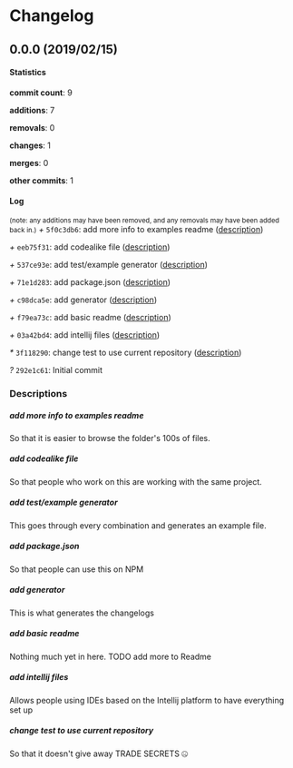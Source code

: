 # Changelog
## 0.0.0 (2019/02/15)
#### Statistics
**commit count**: 9

**additions**: 7

**removals**: 0

**changes**: 1

**merges**: 0

**other commits**: 1

#### Log
<small>(note: any additions may have been removed, and any removals may have been added back in.)</small>
*+* `5f0c3db6`: add more info to examples readme ([description](#add-more-info-to-examples-readme-25))

*+* `eeb75f31`: add codealike file ([description](#add-codealike-file-25))

*+* `537ce93e`: add test/example generator ([description](#add-testexample-generator-25))

*+* `71e1d283`: add package.json ([description](#add-packagejson-25))

*+* `c98dca5e`: add generator ([description](#add-generator-25))

*+* `f79ea73c`: add basic readme ([description](#add-basic-readme-25))

*+* `03a42bd4`: add intellij files ([description](#add-intellij-files-25))

*\** `3f118290`: change test to use current repository ([description](#change-test-to-use-current-repository-25))

*?* `292e1c61`: Initial commit

### Descriptions
##### add more info to examples readme
So that it is easier to browse the folder's 100s of files.
##### add codealike file
So that people who work on this are working with the same project.
##### add test/example generator
This goes through every combination and generates an example file.
##### add package.json
So that people can use this on NPM
##### add generator
This is what generates the changelogs
##### add basic readme
Nothing much yet in here. TODO add more to Readme
##### add intellij files
Allows people using IDEs based on the Intellij platform to have everything set up
##### change test to use current repository
So that it doesn't give away TRADE SECRETS 🤐
